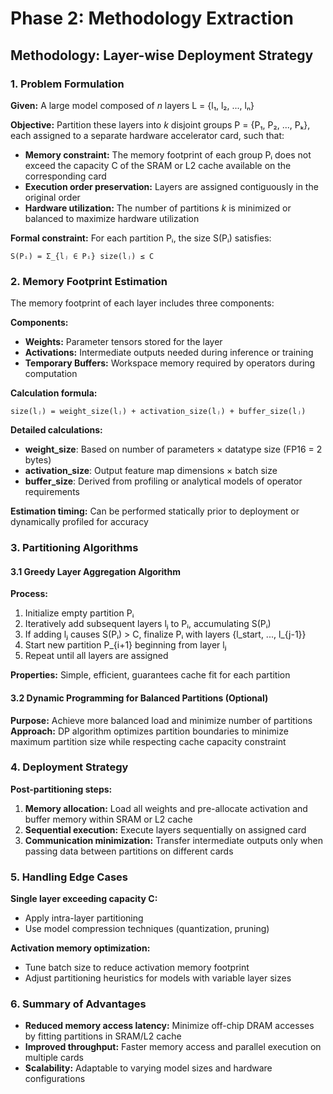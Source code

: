 # Phase 2: Methodology Extraction

## Methodology: Layer-wise Deployment Strategy

### 1. Problem Formulation

**Given:** A large model composed of *n* layers L = {l₁, l₂, ..., lₙ}

**Objective:** Partition these layers into *k* disjoint groups P = {P₁, P₂, ..., Pₖ}, each assigned to a separate hardware accelerator card, such that:

- **Memory constraint:** The memory footprint of each group Pᵢ does not exceed the capacity C of the SRAM or L2 cache available on the corresponding card
- **Execution order preservation:** Layers are assigned contiguously in the original order
- **Hardware utilization:** The number of partitions *k* is minimized or balanced to maximize hardware utilization

**Formal constraint:** For each partition Pᵢ, the size S(Pᵢ) satisfies:
```
S(Pᵢ) = Σ_{lⱼ ∈ Pᵢ} size(lⱼ) ≤ C
```

### 2. Memory Footprint Estimation

The memory footprint of each layer includes three components:

**Components:**
- **Weights:** Parameter tensors stored for the layer
- **Activations:** Intermediate outputs needed during inference or training
- **Temporary Buffers:** Workspace memory required by operators during computation

**Calculation formula:**
```
size(lⱼ) = weight_size(lⱼ) + activation_size(lⱼ) + buffer_size(lⱼ)
```

**Detailed calculations:**
- **weight_size**: Based on number of parameters × datatype size (FP16 = 2 bytes)
- **activation_size**: Output feature map dimensions × batch size
- **buffer_size**: Derived from profiling or analytical models of operator requirements

**Estimation timing:** Can be performed statically prior to deployment or dynamically profiled for accuracy

### 3. Partitioning Algorithms

#### 3.1 Greedy Layer Aggregation Algorithm

**Process:**
1. Initialize empty partition Pᵢ
2. Iteratively add subsequent layers lⱼ to Pᵢ, accumulating S(Pᵢ)
3. If adding lⱼ causes S(Pᵢ) > C, finalize Pᵢ with layers {l_start, ..., l_{j-1}}
4. Start new partition P_{i+1} beginning from layer lⱼ
5. Repeat until all layers are assigned

**Properties:** Simple, efficient, guarantees cache fit for each partition

#### 3.2 Dynamic Programming for Balanced Partitions (Optional)

**Purpose:** Achieve more balanced load and minimize number of partitions
**Approach:** DP algorithm optimizes partition boundaries to minimize maximum partition size while respecting cache capacity constraint

### 4. Deployment Strategy

**Post-partitioning steps:**
1. **Memory allocation:** Load all weights and pre-allocate activation and buffer memory within SRAM or L2 cache
2. **Sequential execution:** Execute layers sequentially on assigned card
3. **Communication minimization:** Transfer intermediate outputs only when passing data between partitions on different cards

### 5. Handling Edge Cases

**Single layer exceeding capacity C:**
- Apply intra-layer partitioning
- Use model compression techniques (quantization, pruning)

**Activation memory optimization:**
- Tune batch size to reduce activation memory footprint
- Adjust partitioning heuristics for models with variable layer sizes

### 6. Summary of Advantages

- **Reduced memory access latency:** Minimize off-chip DRAM accesses by fitting partitions in SRAM/L2 cache
- **Improved throughput:** Faster memory access and parallel execution on multiple cards
- **Scalability:** Adaptable to varying model sizes and hardware configurations